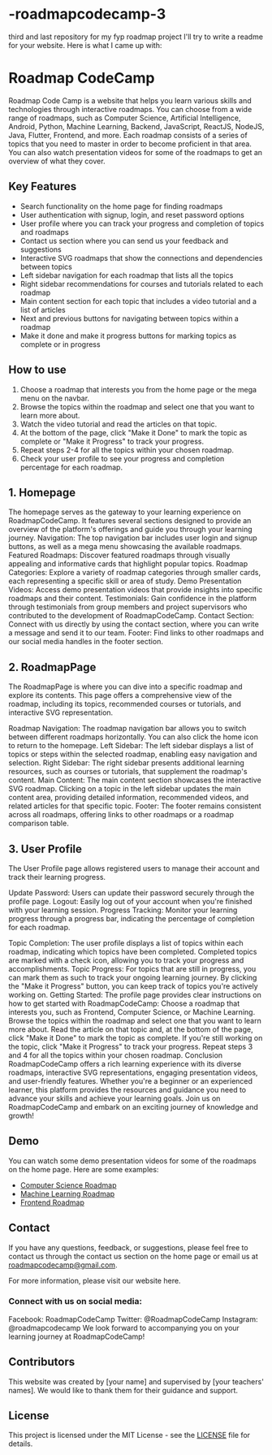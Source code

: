 # -roadmapcodecamp-3
third and last repository for my fyp roadmap project
I'll try to write a readme for your website. Here is what I came up with:

# Roadmap CodeCamp
Roadmap Code Camp is a website that helps you learn various skills and technologies through interactive roadmaps.
You can choose from a wide range of roadmaps, such as Computer Science, Artificial Intelligence, Android, Python, Machine Learning, Backend,
JavaScript, ReactJS, NodeJS, Java, Flutter, Frontend, and more. 
Each roadmap consists of a series of topics that you need to master in order to become proficient in that area.
You can also watch presentation videos for some of the roadmaps to get an overview of what they cover.

## Key Features

- Search functionality on the home page for finding roadmaps
- User authentication with signup, login, and reset password options
- User profile where you can track your progress and completion of topics and roadmaps
- Contact us section where you can send us your feedback and suggestions
- Interactive SVG roadmaps that show the connections and dependencies between topics
- Left sidebar navigation for each roadmap that lists all the topics
- Right sidebar recommendations for courses and tutorials related to each roadmap
- Main content section for each topic that includes a video tutorial and a list of articles
- Next and previous buttons for navigating between topics within a roadmap
- Make it done and make it progress buttons for marking topics as complete or in progress

## How to use

1. Choose a roadmap that interests you from the home page or the mega menu on the navbar.
2. Browse the topics within the roadmap and select one that you want to learn more about.
3. Watch the video tutorial and read the articles on that topic.
4. At the bottom of the page, click "Make it Done" to mark the topic as complete or "Make it Progress" to track your progress.
5. Repeat steps 2-4 for all the topics within your chosen roadmap.
6. Check your user profile to see your progress and completion percentage for each roadmap.

## 1. Homepage
The homepage serves as the gateway to your learning experience on RoadmapCodeCamp.
It features several sections designed to provide an overview of the platform's offerings and guide you through your learning journey.
Navigation: The top navigation bar includes user login and signup buttons, as well as a mega menu showcasing the available roadmaps.
Featured Roadmaps: Discover featured roadmaps through visually appealing and informative cards that highlight popular topics.
Roadmap Categories: Explore a variety of roadmap categories through smaller cards, each representing a specific skill or area of study.
Demo Presentation Videos: Access demo presentation videos that provide insights into specific roadmaps and their content.
Testimonials: Gain confidence in the platform through testimonials from group members and project supervisors who contributed to the development of RoadmapCodeCamp.
Contact Section: Connect with us directly by using the contact section, where you can write a message and send it to our team.
Footer: Find links to other roadmaps and our social media handles in the footer section.

## 2. RoadmapPage
The RoadmapPage is where you can dive into a specific roadmap and explore its contents. 
This page offers a comprehensive view of the roadmap, including its topics, recommended courses or tutorials, and interactive SVG representation.

Roadmap Navigation: The roadmap navigation bar allows you to switch between different roadmaps horizontally. You can also click the home icon to return to the homepage.
Left Sidebar: The left sidebar displays a list of topics or steps within the selected roadmap, enabling easy navigation and selection.
Right Sidebar: The right sidebar presents additional learning resources, such as courses or tutorials, that supplement the roadmap's content.
Main Content: The main content section showcases the interactive SVG roadmap.
Clicking on a topic in the left sidebar updates the main content area, providing detailed information, recommended videos, and related articles for that specific topic.
Footer: The footer remains consistent across all roadmaps, offering links to other roadmaps or a roadmap comparison table.

## 3. User Profile
The User Profile page allows registered users to manage their account and track their learning progress.

Update Password: Users can update their password securely through the profile page.
Logout: Easily log out of your account when you're finished with your learning session.
Progress Tracking: Monitor your learning progress through a progress bar, indicating the percentage of completion for each roadmap.

Topic Completion: The user profile displays a list of topics within each roadmap, indicating which topics have been completed.
Completed topics are marked with a check icon, allowing you to track your progress and accomplishments.
Topic Progress: For topics that are still in progress, you can mark them as such to track your ongoing learning journey.
By clicking the "Make it Progress" button, you can keep track of topics you're actively working on.
Getting Started: The profile page provides clear instructions on how to get started with RoadmapCodeCamp:
Choose a roadmap that interests you, such as Frontend, Computer Science, or Machine Learning.
Browse the topics within the roadmap and select one that you want to learn more about.
Read the article on that topic and, at the bottom of the page, click "Make it Done" to mark the topic as complete.
If you're still working on the topic, click "Make it Progress" to track your progress.
Repeat steps 3 and 4 for all the topics within your chosen roadmap.
Conclusion
RoadmapCodeCamp offers a rich learning experience with its diverse roadmaps, interactive SVG representations, engaging presentation videos, and user-friendly features.
Whether you're a beginner or an experienced learner, this platform provides the resources and guidance you need to advance your skills and achieve your learning goals.
Join us on RoadmapCodeCamp and embark on an exciting journey of knowledge and growth!



## Demo

You can watch some demo presentation videos for some of the roadmaps on the home page. Here are some examples:

- [Computer Science Roadmap](https://www.youtube.com/watch?v=Og847HVwRSI)
- [Machine Learning Roadmap](https://www.youtube.com/watch?v=pHiMN_gy9mk)
- [Frontend Roadmap](https://www.youtube.com/watch?v=unr4s3jd9qA)

## Contact

If you have any questions, feedback, or suggestions, please feel free to contact us through the contact us section on the home page or email us at roadmapcodecamp@gmail.com.

For more information, please visit our website here.

### Connect with us on social media:

Facebook: RoadmapCodeCamp
Twitter: @RoadmapCodeCamp
Instagram: @roadmapcodecamp
We look forward to accompanying you on your learning journey at RoadmapCodeCamp!

## Contributors

This website was created by [your name] and supervised by [your teachers' names]. We would like to thank them for their guidance and support.

## License

This project is licensed under the MIT License - see the [LICENSE](LICENSE) file for details.

